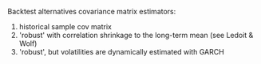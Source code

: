Backtest alternatives covariance matrix estimators:

1) historical sample cov matrix
2) 'robust' with correlation shrinkage to the long-term mean (see Ledoit & Wolf)
3) 'robust', but volatilities are dynamically estimated with GARCH
   
